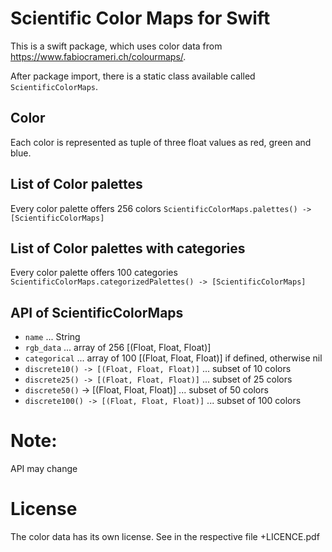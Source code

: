 # Scientific Color Maps for Swift

This is a swift package, which uses color data from https://www.fabiocrameri.ch/colourmaps/.

After package import, there is a static class available called `ScientificColorMaps`.

## Color
Each color is represented as tuple of three float values as red, green and blue.

## List of Color palettes
Every color palette offers 256 colors
`ScientificColorMaps.palettes() -> [ScientificColorMaps]`

## List of Color palettes with categories
Every color palette offers 100 categories
`ScientificColorMaps.categorizedPalettes() -> [ScientificColorMaps]`

## API of ScientificColorMaps
* `name` ... String
* `rgb_data` ... array of 256 [(Float, Float, Float)]
* `categorical` ... array of 100 [(Float, Float, Float)] if defined, otherwise nil
* `discrete10() -> [(Float, Float, Float)]` ... subset of 10 colors
* `discrete25() -> [(Float, Float, Float)]` ... subset of 25 colors
* `discrete50()` -> [(Float, Float, Float)] ... subset of 50 colors
* `discrete100() -> [(Float, Float, Float)]` ... subset of 100 colors

# Note:

API may change

# License

The color data has its own license. See in the respective file +LICENCE.pdf